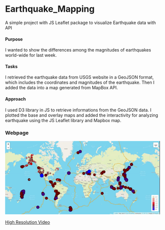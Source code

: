 # Earthquake_Mapping
A simple project with JS Leaflet package to visualize Earthquake data with API

#### Purpose
I wanted to show the differences among the magnitudes of earthquakes world-wide for last week.

#### Tasks
I retrieved the earthquake data from USGS website in a GeoJSON format, which includes the coordinates and magnitudes of the earthquake. Then I added the data into a map generated from MapBox API.

#### Approach
I used D3 library in JS to retrieve informations from the GeoJSON data. I plotted the base and overlay maps and added the interactivity for analyzing earthquake using the JS Leaflet library and Mapbox map.

### Webpage
![earthquake_map](earthquake_map.gif)

[High Resolution Video](https://www.loom.com/share/fbe3277b3bd8434bb1fcb5c514eee7a5)

